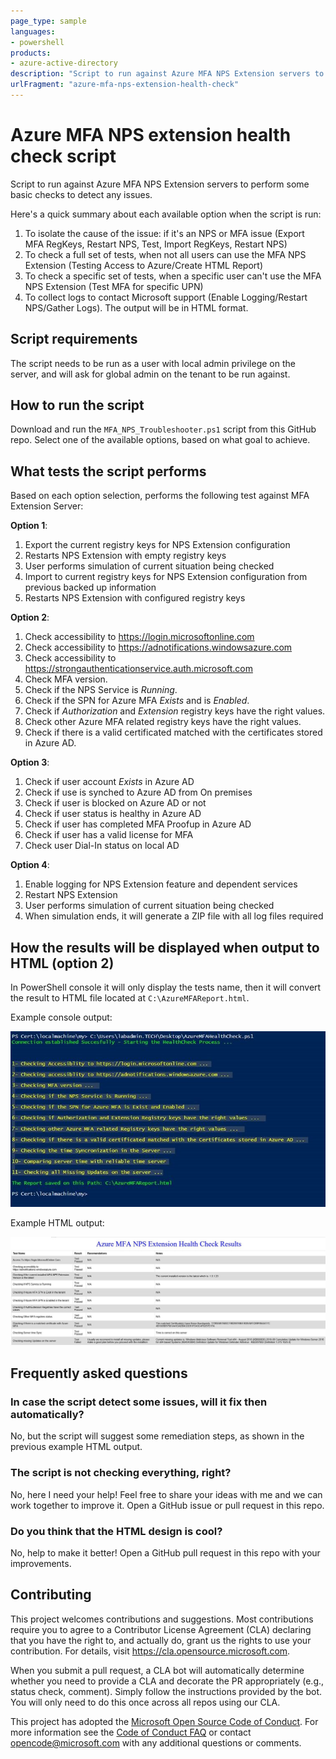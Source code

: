 ```yaml
---
page_type: sample
languages:
- powershell
products:
- azure-active-directory
description: "Script to run against Azure MFA NPS Extension servers to perform some basic checks to detect any issues. The output will be in HTML format."
urlFragment: "azure-mfa-nps-extension-health-check"
---
```


# Azure MFA NPS extension health check script

Script to run against Azure MFA NPS Extension servers to perform some basic checks to detect any issues.

Here's a quick summary about each available option when the script is run:
1. To isolate the cause of the issue: if it's an NPS or MFA issue (Export MFA RegKeys, Restart NPS, Test, Import RegKeys, Restart NPS)
1. To check a full set of tests, when not all users can use the MFA NPS Extension (Testing Access to Azure/Create HTML Report)
1. To check a specific set of tests, when a specific user can't use the MFA NPS Extension (Test MFA for specific UPN)
1. To collect logs to contact Microsoft support (Enable Logging/Restart NPS/Gather Logs). The output will be in HTML format.

## Script requirements

The script needs to be run as a user with local admin privilege on the server, and will ask for global admin on the tenant to be run against.

## How to run the script

Download and run the `MFA_NPS_Troubleshooter.ps1` script from this GitHub repo. Select one of the available options, based on what goal to achieve.

## What tests the script performs

Based on each option selection, performs the following test against MFA Extension Server:

**Option 1**:
1. Export the current registry keys for NPS Extension configuration
1. Restarts NPS Extension with empty registry keys
1. User performs simulation of current situation being checked
1. Import to current registry keys for NPS Extension configuration from previous backed up information
1. Restarts NPS Extension with configured registry keys

**Option 2**:
1. Check accessibility to https://login.microsoftonline.com
1. Check accessibility to https://adnotifications.windowsazure.com
1. Check accessibility to https://strongauthenticationservice.auth.microsoft.com
1. Check MFA version.
1. Check if the NPS Service is *Running*.
1. Check if the SPN for Azure MFA *Exists* and is *Enabled*.
1. Check if *Authorization* and *Extension* registry keys have the right values.
1. Check other Azure MFA related registry keys have the right values.
1. Check if there is a valid certificated matched with the certificates stored in Azure AD.

**Option 3**:
1. Check if user account *Exists* in Azure AD
1. Check if use is synched to Azure AD from On premises
1. Check if user is blocked on Azure AD or not
1. Check if user status is healthy in Azure AD
1. Check if user has completed MFA Proofup in Azure AD
1. Check if user has a valid license for MFA
1. Check user Dial-In status on local AD

**Option 4**:
1. Enable logging for NPS Extension feature and dependent services
1. Restart NPS Extension
1. User performs simulation of current situation being checked
1. When simulation ends, it will generate a ZIP file with all log files required

## How the results will be displayed when output to HTML (option 2)

In PowerShell console it will only display the tests name, then it will convert the result to HTML file located at `C:\AzureMFAReport.html`.

Example console output:

![Example PowerShell output](media/console_output.jpg)

Example HTML output:

![Example HTML output](media/html_output.jpg)

## Frequently asked questions

### In case the script detect some issues, will it fix then automatically?

No, but the script will suggest some remediation steps, as shown in the previous example HTML output.

### The script is not checking everything, right?

No, here I need your help! Feel free to share your ideas with me and we can work together to improve it. Open a GitHub issue or pull request in this repo.

### Do you think that the HTML design is cool?

No, help to make it better! Open a GitHub pull request in this repo with your improvements.

## Contributing

This project welcomes contributions and suggestions.  Most contributions require you to agree to a
Contributor License Agreement (CLA) declaring that you have the right to, and actually do, grant us
the rights to use your contribution. For details, visit https://cla.opensource.microsoft.com.

When you submit a pull request, a CLA bot will automatically determine whether you need to provide
a CLA and decorate the PR appropriately (e.g., status check, comment). Simply follow the instructions
provided by the bot. You will only need to do this once across all repos using our CLA.

This project has adopted the [Microsoft Open Source Code of Conduct](https://opensource.microsoft.com/codeofconduct/).
For more information see the [Code of Conduct FAQ](https://opensource.microsoft.com/codeofconduct/faq/) or
contact [opencode@microsoft.com](mailto:opencode@microsoft.com) with any additional questions or comments.
